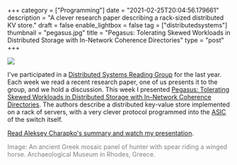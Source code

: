 +++
category = ["Programming"]
date = "2021-02-25T20:04:56.179661"
description = "A clever research paper describing a rack-sized distributed KV store."
draft = false
enable_lightbox = false
tag = ["distributedsystems"]
thumbnail = "pegasus.jpg"
title = "Pegasus: Tolerating Skewed Workloads in Distributed Storage with In-Network Coherence Directories"
type = "post"
+++

![](pegasus.jpg)

I've participated in a [Distributed Systems Reading Group](http://charap.co/category/reading-group/) for the last year. Each week we read a recent research paper, one of us presents it to the group, and we hold a discussion. This week I presented [Pegasus: Tolerating Skewed Workloads in Distributed Storage with In-Network Coherence Directories](https://www.usenix.org/system/files/osdi20-li_jialin.pdf). The authors describe a distributed key-value store implemented on a rack of servers, with a very clever protocol programmed into the [ASIC](https://en.wikipedia.org/wiki/Application-specific_integrated_circuit) of the switch itself.

[Read Aleksey Charapko's summary and watch my presentation](http://charap.co/reading-group-pegasus-tolerating-skewed-workloads-in-distributed-storage-with-in-network-coherence-directories/).

<span style="color: gray">Image: An ancient Greek mosaic panel of hunter with spear riding a winged horse. Archaeological Museum in Rhodes, Greece.</span>
